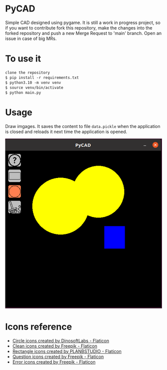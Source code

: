 # PyCAD

Simple CAD designed using pygame. It is still a work in progress project, so if you want to contribute fork this repository, make the changes into the forked repository and push a new Merge Request to 'main' branch. Open an issue in case of big MRs.

# To use it
```
clone the repository
$ pip install -r requirements.txt
$ python3.10 -m venv venv
$ source venv/bin/activate
$ python main.py
```

# Usage
Draw imgages. It saves the content to file `data.pickle` when the application is closed and reloads it next time the application is opened.

![Alt text](image-1.png)

# Icons reference
 - <a href="https://www.flaticon.com/free-icons/circle" title="circle icons">Circle icons created by DinosoftLabs - Flaticon</a>
 - <a href="https://www.flaticon.com/free-icons/clean" title="clean icons">Clean icons created by Freepik - Flaticon</a>
 - <a href="https://www.flaticon.com/free-icons/rectangle" title="rectangle icons">Rectangle icons created by PLANBSTUDIO - Flaticon</a>
 - <a href="https://www.flaticon.com/free-icons/question" title="question icons">Question icons created by Freepik - Flaticon</a>
 - <a href="https://www.flaticon.com/free-icons/error" title="error icons">Error icons created by Freepik - Flaticon</a>